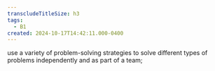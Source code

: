 ```yaml
---
transcludeTitleSize: h3
tags:
  - B1
created: 2024-10-17T14:42:11.000-0400
---
```

use a variety of problem-solving strategies to solve different types of problems independently and as part of a team;
